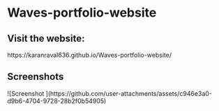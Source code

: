 <h1>Waves-portfolio-website</h1>

<h2>Visit the website:</h2>
https://karanraval636.github.io/Waves-portfolio-website/

<h2>Screenshots</h2>
![Screenshot ](https://github.com/user-attachments/assets/c946e3a0-d9b6-4704-9728-28b2f0b54905)

